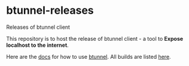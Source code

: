 # btunnel-releases
Releases of btunnel client

This repository is to host the release of btunnel client - a tool to **Expose localhost to the internet**.

Here are the [docs](https://www.btunnel.in/docs/overview) for how to use [btunnel](https://www.btunnel.in/).
All builds are listed [here](https://github.com/raaz714/btunnel-releases/releases).
